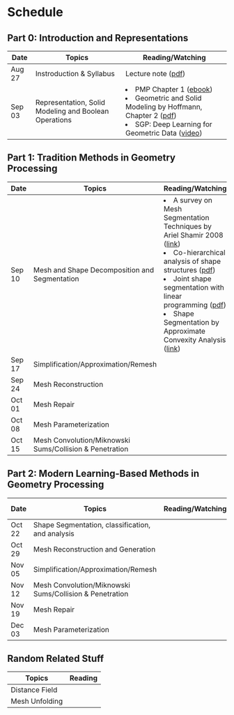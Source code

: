 # Schedule

## Part 0: Introduction and Representations
| Date | Topics | Reading/Watching  |
|-|-|-|
| Aug 27  | Instroduction & Syllabus  | Lecture note ([pdf](https://www.dropbox.com/s/yzu6tkmio1ttcmq/01-Intro.pdf?dl=0)) | 
| Sep 03  | Representation, Solid Modeling and Boolean Operations | <li>PMP Chapter 1 ([ebook](https://ebookcentral-proquest-com.mutex.gmu.edu/lib/GMU/detail.action?docID=1633503&pq-origsite=primo))<br> <li>Geometric and Solid Modeling by Hoffmann, Chapter 2 ([pdf](http://www.cs.purdue.edu/homes/cmh/distribution/books/chap2.pdf))<br><li>SGP: Deep Learning for Geometric Data ([video](https://www.youtube.com/watch?v=VRIVeq6RWA8)) |
  
## Part 1: Tradition Methods in Geometry Processing

| Date | Topics | Reading/Watching  |
|-|-|-|
| Sep 10 | Mesh and Shape Decomposition and Segmentation |  <li>A survey on Mesh Segmentation Techniques by Ariel Shamir 2008 ([link](https://onlinelibrary.wiley.com/doi/abs/10.1111/j.1467-8659.2007.01103.x)) <br><li>Co-hierarchical analysis of shape structures ([pdf](https://kevinkaixu.net/papers/vankaick_sig13_coh.pdf)) <br><li>Joint shape segmentation with linear programming ([pdf](https://www.cs.utexas.edu/~huangqx/siga11_jointseg.pdf)) <br><li>Shape Segmentation by Approximate Convexity Analysis ([link](http://www.cs.tau.ac.il/~noafish/wcseg/)) |
| Sep 17 | Simplification/Approximation/Remesh |  |
| Sep 24 | Mesh Reconstruction |  |
| Oct 01 | Mesh Repair |  |
| Oct 08 | Mesh Parameterization |  |
| Oct 15 | Mesh Convolution/Miknowski Sums/Collision & Penetration |  |

## Part 2: Modern Learning-Based Methods in Geometry Processing

| Date | Topics | Reading/Watching  | Presented by |
|-|-|-|-|
| Oct 22  | Shape Segmentation, classification, and analysis |  |  |
| Oct 29  | Mesh Reconstruction and Generation |  | |
| Nov 05 |  Simplification/Approximation/Remesh |  | |
| Nov 12 | Mesh Convolution/Miknowski Sums/Collision & Penetration |  | |
| Nov 19 | Mesh Repair |  | |
| Dec 03 | Mesh Parameterization |  | |


## Random Related Stuff

| Topics | Reading  |
|-|-|
| Distance Field |  |
| Mesh Unfolding |  |

